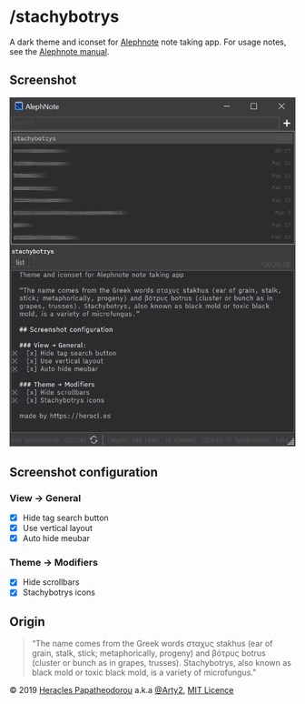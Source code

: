 # /stachybotrys
A dark theme and iconset for [Alephnote](https://mikescher.github.io/AlephNote/) note taking app. For usage notes, see the [Alephnote manual](https://github.com/Mikescher/AlephNote/wiki/Themeing).

## Screenshot

![Screenshot of Alephnote with the Stachybotrys theme](stachybotrys_screenshot.png)

## Screenshot configuration

### View → General

- [x] Hide tag search button
- [x] Use vertical layout
- [x] Auto hide meubar

### Theme → Modifiers

- [x] Hide scrollbars
- [x] Stachybotrys icons

## Origin

>  “The name comes from the Greek words σταχυς stakhus (ear of grain, stalk, stick; metaphorically, progeny) and βότρυς botrus (cluster or bunch as in grapes, trusses). Stachybotrys, also known as black mold or toxic black mold, is a variety of microfungus.”

© 2019 [Heracles Papatheodorou](http://heracl.es) a.k.a [@Arty2](https://www.twitter.com/Arty2), [MIT Licence](LICENCE.txt)